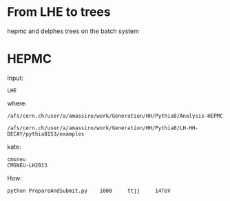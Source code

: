 From LHE to trees
==============

hepmc and delphes trees on the batch system

HEPMC
=======

Input:

    LHE

where:

    /afs/cern.ch/user/a/amassiro/work/Generation/HH/Pythia8/Analysis-HEPMC

    /afs/cern.ch/user/a/amassiro/work/Generation/HH/Pythia8/LH-HH-DECAY/pythia8153/examples

kate:

    cmsneu
    CMSNEU-LH2013


How:

    python PrepareAndSubmit.py    1000     ttjj     14TeV